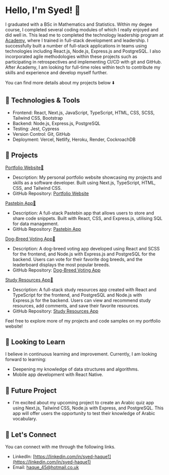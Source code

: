 <!-- ### Hi there 👋 -->

# Hello, I'm Syed! 👋

I graduated with a BSc in Mathematics and Statistics. Within my degee course, I completed several coding modules of which I really enjoyed and did well in. This lead me to completed the technology leadership program at [Academy](https://academy.tech), where I trained in full-stack development and leadership. I successfully built a number of full-stack applications in teams using technologies including React.js, Node.js, Express.js and PostgreSQL. I also incorporated agile methodologies within these projects such as participating in retrospectives and implementing CI/CD with git and GitHub. After Academy, I am looking for full-time roles within tech to contribute my skills and experience and develop myself further. 

You can find more details about my projects below ⬇️

## 🔧 Technologies & Tools

- Frontend: React, Next.js, JavaScript, TypeScript, HTML, CSS, SCSS, Tailwind CSS, Bootstrap
- Backend: Node.js, Express.js, PostgreSQL
- Testing: Jest, Cypress
- Version Control: Git, GitHub
- Deployment: Vercel, Netlify, Heroku, Render, CockroachDB

## 🚀 Projects

[Portfolio Website🔗](https://portfolio-syed-45.vercel.app/) 
   - Description: My personal portfolio website showcasing my projects and skills as a software developer. Built using Next.js, TypeScript, HTML, CSS, and Tailwind CSS.   
   - GitHub Repository: [Portfolio Website](https://github.com/syed-45/portfolio)

[Pastebin App🔗](https://pastebin-syed-keadeish.netlify.app/) 
   - Description: A full-stack Pastebin app that allows users to store and share code snippets. Built with React, CSS, and Express.js, utilising SQL for data management.
   - GitHub Repository: [Pastebin App](https://github.com/keadeish/pastebin-front-end)

[Dog-Breed Voting App🔗](https://dogbreed-voting.netlify.app/) 
   - Description: A dog-breed voting app developed using React and SCSS for the frontend, and Node.js with Express.js and PostgreSQL for the backend. Users can vote for their favorite dog breeds, and the leaderboard displays the most popular breeds.
   - GitHub Repository: [Dog-Breed Voting App](https://github.com/syed-45/c5b1-dog-breeds-front-end)

[Study Resources App🔗](https://study-resources-catalogue.netlify.app/) 
   - Description: A full-stack study resources app created with React and TypeScript for the frontend, and PostgreSQL and Node.js with Express.js for the backend. Users can view and recommend study resources, add comments, and save their favorite resources.
   - GitHub Repository: [Study Resources App](https://github.com/syed-45/study-resource-catalog-c5c3)

Feel free to explore more of my projects and code samples on my portfolio website!

## 🌱 Looking to Learn

I believe in continuous learning and improvement. Currently, I am looking forward to learning:

- Deepening my knowledge of data structures and algorithms.
- Mobile app development with React Native.

## 🚀 Future Project

- I'm excited about my upcoming project to create an Arabic quiz app using Next.js, Tailwind CSS, Node.js with Express, and PostgreSQL. This app will offer users the opportunity to test their knowledge of Arabic vocabulary.

## 👯 Let's Connect

You can connect with me through the following links.

- LinkedIn: [https://linkedin.com/in/syed-haque1](https://linkedin.com/in/syed-haque1)
- Email: haque_45@hotmail.co.uk
